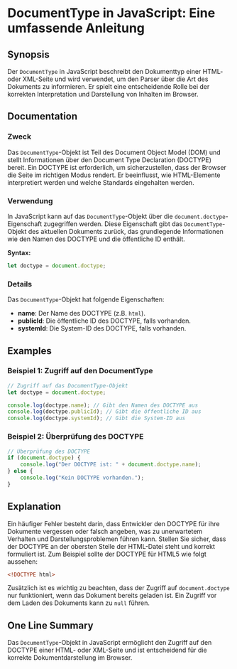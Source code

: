 <!--
Meta Description: # DocumentType in JavaScript: Eine umfassende Anleitung ## Synopsis Der `DocumentType` in JavaScript beschreibt den Dokumenttyp einer HTML- oder XML-S...
Meta Keywords: doctype, des, der, documenttype, den
-->

# DocumentType in JavaScript: Eine umfassende Anleitung

## Synopsis
Der `DocumentType` in JavaScript beschreibt den Dokumenttyp einer HTML- oder XML-Seite und wird verwendet, um den Parser über die Art des Dokuments zu informieren. Er spielt eine entscheidende Rolle bei der korrekten Interpretation und Darstellung von Inhalten im Browser.

## Documentation
### Zweck
Das `DocumentType`-Objekt ist Teil des Document Object Model (DOM) und stellt Informationen über den Document Type Declaration (DOCTYPE) bereit. Ein DOCTYPE ist erforderlich, um sicherzustellen, dass der Browser die Seite im richtigen Modus rendert. Er beeinflusst, wie HTML-Elemente interpretiert werden und welche Standards eingehalten werden.

### Verwendung
In JavaScript kann auf das `DocumentType`-Objekt über die `document.doctype`-Eigenschaft zugegriffen werden. Diese Eigenschaft gibt das `DocumentType`-Objekt des aktuellen Dokuments zurück, das grundlegende Informationen wie den Namen des DOCTYPE und die öffentliche ID enthält.

**Syntax:**
```javascript
let doctype = document.doctype;
```

### Details
Das `DocumentType`-Objekt hat folgende Eigenschaften:
- **name**: Der Name des DOCTYPE (z.B. `html`).
- **publicId**: Die öffentliche ID des DOCTYPE, falls vorhanden.
- **systemId**: Die System-ID des DOCTYPE, falls vorhanden.

## Examples
### Beispiel 1: Zugriff auf den DocumentType
```javascript
// Zugriff auf das DocumentType-Objekt
let doctype = document.doctype;

console.log(doctype.name); // Gibt den Namen des DOCTYPE aus
console.log(doctype.publicId); // Gibt die öffentliche ID aus
console.log(doctype.systemId); // Gibt die System-ID aus
```

### Beispiel 2: Überprüfung des DOCTYPE
```javascript
// Überprüfung des DOCTYPE
if (document.doctype) {
    console.log("Der DOCTYPE ist: " + document.doctype.name);
} else {
    console.log("Kein DOCTYPE vorhanden.");
}
```

## Explanation
Ein häufiger Fehler besteht darin, dass Entwickler den DOCTYPE für ihre Dokumente vergessen oder falsch angeben, was zu unerwartetem Verhalten und Darstellungsproblemen führen kann. Stellen Sie sicher, dass der DOCTYPE an der obersten Stelle der HTML-Datei steht und korrekt formuliert ist. Zum Beispiel sollte der DOCTYPE für HTML5 wie folgt aussehen:
```html
<!DOCTYPE html>
```

Zusätzlich ist es wichtig zu beachten, dass der Zugriff auf `document.doctype` nur funktioniert, wenn das Dokument bereits geladen ist. Ein Zugriff vor dem Laden des Dokuments kann zu `null` führen.

## One Line Summary
Das `DocumentType`-Objekt in JavaScript ermöglicht den Zugriff auf den DOCTYPE einer HTML- oder XML-Seite und ist entscheidend für die korrekte Dokumentdarstellung im Browser.